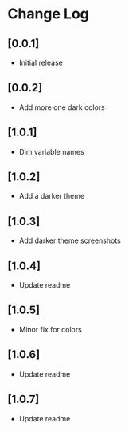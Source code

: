 # Change Log

## [0.0.1]

- Initial release

## [0.0.2]

- Add more one dark colors

## [1.0.1]

- Dim variable names

## [1.0.2]

- Add a darker theme

## [1.0.3]

- Add darker theme screenshots

## [1.0.4]

- Update readme

## [1.0.5]

- Minor fix for colors

## [1.0.6]

- Update readme

## [1.0.7]

- Update readme
